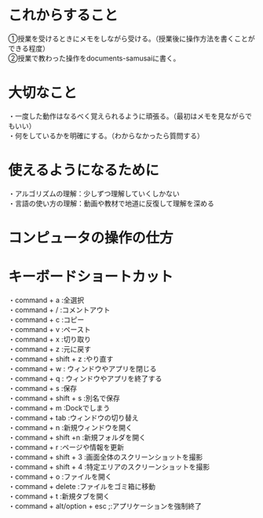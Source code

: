 # これからすること
①授業を受けるときにメモをしながら受ける。（授業後に操作方法を書くことができる程度）  
②授業で教わった操作をdocuments-samusaiに書く。  

# 大切なこと
・一度した動作はなるべく覚えられるように頑張る。（最初はメモを見ながらでもいい）  
・何をしているかを明確にする。（わからなかったら質問する）  

# 使えるようになるために
・アルゴリズムの理解：少しずつ理解していくしかない  
・言語の使い方の理解：動画や教材で地道に反復して理解を深める  


# コンピュータの操作の仕方
# キーボードショートカット  
・command + a :全選択  
・command + / :コメントアウト  
・command + c :コピー  
・command + v :ペースト  
・command + x :切り取り  
・command + z :元に戻す  
・command + shift + z :やり直す  
・command + w : ウィンドウやアプリを閉じる  
・command + q : ウィンドウやアプリを終了する    
・command + s :保存    
・command + shift + s :別名で保存    
・command + m :Dockでしまう    
・command + tab :ウィンドウの切り替え    
・command + n :新規ウィンドウを開く    
・command + shift +n :新規フォルダを開く    
・command + r :ページや情報を更新  
・command + shift + 3 :画面全体のスクリーンショットを撮影  
・command + shift + 4 :特定エリアのスクリーンショットを撮影  
・command + o :ファイルを開く  
・command + delete :ファイルをゴミ箱に移動  
・command + t :新規タブを開く  
・command + alt/option + esc ;:アプリケーションを強制終了  
